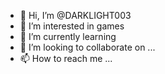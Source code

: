- 👋 Hi, I’m @DARKLIGHT003
- 👀 I’m interested in games
- 🌱 I’m currently learning 
- 💞️ I’m looking to collaborate on ...
- 📫 How to reach me ...

<!---
DARKLIGHT003/DARKLIGHT003 is a ✨ special ✨ repository because its `README.md` (this file) appears on your GitHub profile.
You can click the Preview link to take a look at your changes.
--->
